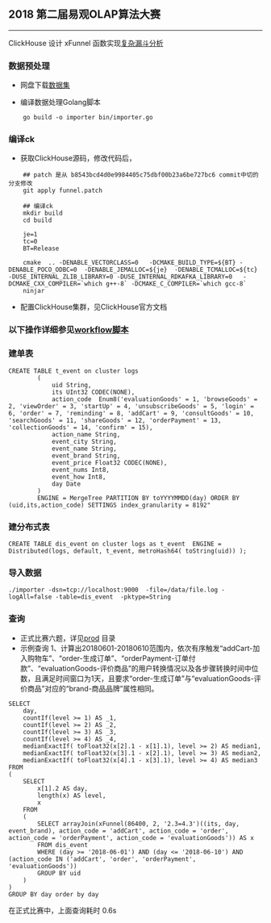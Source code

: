 ## 2018 第二届易观OLAP算法大赛

-----------------------------

ClickHouse 设计 xFunnel 函数实现[复杂漏斗分析](http://ds.analysys.cn/ldjs.html)


### 数据预处理

* 网盘下载[数据集](http://ds.analysys.cn/ldjs.html)

* 编译数据处理Golang脚本
```
    go build -o importer bin/importer.go
```

### 编译ck

- 获取ClickHouse源码，修改代码后，
```
    ## patch 是从 b8543bcd4d0e9984405c75dbf00b23a6be727bc6 commit中切的分支修改
    git apply funnel.patch  

    ## 编译ck
    mkdir build
    cd build

    je=1
    tc=0
    BT=Release

    cmake  .. -DENABLE_VECTORCLASS=0   -DCMAKE_BUILD_TYPE=${BT} -DENABLE_POCO_ODBC=0  -DENABLE_JEMALLOC=${je}  -DENABLE_TCMALLOC=${tc}   -DUSE_INTERNAL_ZLIB_LIBRARY=0 -DUSE_INTERNAL_RDKAFKA_LIBRARY=0   -DCMAKE_CXX_COMPILER=`which g++-8` -DCMAKE_C_COMPILER=`which gcc-8`
    ninjar
```

- 配置ClickHouse集群，见ClickHouse官方文档


### 以下操作详细参见[workflow脚本](tools/workflow_batch.sh)

### 建单表
```
CREATE TABLE t_event on cluster logs 
        (
            uid String,
            its UInt32 CODEC(NONE),
            action_code  Enum8('evaluationGoods' = 1, 'browseGoods' = 2, 'viewOrder' = 3, 'startUp' = 4, 'unsubscribeGoods' = 5, 'login' = 6, 'order' = 7, 'reminding' = 8, 'addCart' = 9, 'consultGoods' = 10, 'searchGoods' = 11, 'shareGoods' = 12, 'orderPayment' = 13, 'collectionGoods' = 14, 'confirm' = 15),
            action_name String,
            event_city String,
            event_name String,
            event_brand String,
            event_price Float32 CODEC(NONE),
            event_nums Int8,
            event_how Int8,
            day Date
        ) 
        ENGINE = MergeTree PARTITION BY toYYYYMMDD(day) ORDER BY (uid,its,action_code) SETTINGS index_granularity = 8192"
```

### 建分布式表
```
CREATE TABLE dis_event on cluster logs as t_event  ENGINE = Distributed(logs, default, t_event, metroHash64( toString(uid)) );
```


### 导入数据
```
./importer -dsn=tcp://localhost:9000  -file=/data/file.log -logAll=false -table=dis_event  -pktype=String
```

### 查询

* 正式比赛六题，详见[prod](prod) 目录
* 示例查询
1、计算出20180601-20180610范围内，依次有序触发“addCart-加入购物车”、“order-生成订单”、“orderPayment-订单付款”、“evaluationGoods-评价商品”的用户转换情况以及各步骤转换时间中位数，且满足时间窗口为1天，且要求“order-生成订单”与“evaluationGoods-评价商品”对应的“brand-商品品牌”属性相同。


```
SELECT
    day,
    countIf(level >= 1) AS _1,
    countIf(level >= 2) AS _2,
    countIf(level >= 3) AS _3,
    countIf(level >= 4) AS _4,
    medianExactIf( toFloat32(x[2].1 - x[1].1), level >= 2) AS median1,
    medianExactIf( toFloat32(x[3].1 - x[2].1), level >= 3) AS median2,
    medianExactIf( toFloat32(x[4].1 - x[3].1), level >= 4) AS median3
FROM
(
    SELECT
        x[1].2 AS day,
        length(x) AS level,
        x
    FROM
    (
        SELECT arrayJoin(xFunnel(86400, 2, '2.3=4.3')((its, day, event_brand), action_code = 'addCart', action_code = 'order', action_code = 'orderPayment', action_code = 'evaluationGoods')) AS x
        FROM dis_event
        WHERE (day >= '2018-06-01') AND (day <= '2018-06-10') AND (action_code IN ('addCart', 'order', 'orderPayment', 'evaluationGoods'))
        GROUP BY uid
    )
)
GROUP BY day order by day

```

在正式比赛中，上面查询耗时 0.6s
